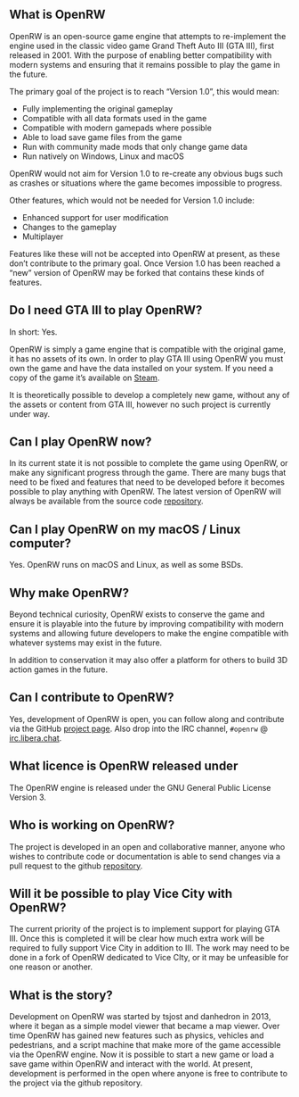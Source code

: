 ## What is OpenRW
OpenRW is an open-source game engine that attempts to re-implement the engine used in the classic video game Grand Theft Auto III (GTA III), first released in 2001. With the purpose of enabling better compatibility with modern systems and ensuring that it remains possible to play the game in the future.

The primary goal of the project is to reach “Version 1.0”, this would mean:
* Fully implementing the original gameplay
* Compatible with all data formats used in the game
* Compatible with modern gamepads where possible
* Able to load save game files from the game
* Run with community made mods that only change game data
* Run natively on Windows, Linux and macOS

OpenRW would not aim for Version 1.0 to re-create any obvious bugs such as crashes or situations where the game becomes impossible to progress.

Other features, which would not be needed for Version 1.0 include:
* Enhanced support for user modification
* Changes to the gameplay
* Multiplayer

Features like these will not be accepted into OpenRW at present, as these don’t contribute to the primary goal. Once Version 1.0 has been reached a “new” version of OpenRW may be forked that contains these kinds of features.

## Do I need GTA III to play OpenRW?
In short: Yes.

OpenRW is simply a game engine that is compatible with the original game, it has no assets of its own. In order to play GTA III using  OpenRW you must own the game and have the data installed on your system. If you need a copy of the game it’s available on [Steam](http://store.steampowered.com/app/12100/).

It is theoretically possible to develop a completely new game, without any of the assets or content from GTA III, however no such project is currently under way.

## Can I play OpenRW now?
In its current state it is not possible to complete the game using OpenRW, or make any significant progress through the game. There are many bugs that need to be fixed and features that need to be developed before it becomes possible to play anything with OpenRW. The latest version of OpenRW will always be available from the source code [repository](https://github.com/rwengine/openrw).

## Can I play OpenRW on my macOS / Linux computer?
Yes. OpenRW runs on macOS and Linux, as well as some BSDs.

## Why make OpenRW?
Beyond technical curiosity, OpenRW exists to conserve the game and ensure it is playable into the future by improving compatibility with modern systems and allowing future developers to make the engine compatible with whatever systems may exist in the future.

In addition to conservation it may also offer a platform for others to build 3D action games in the future.

## Can I contribute to OpenRW?
Yes, development of OpenRW is open, you can follow along and contribute via the GitHub [project page](https://github.com/rwengine/openrw). Also drop into the IRC channel, `#openrw` @ [irc.libera.chat](https://web.libera.chat/#openrw).

## What licence is OpenRW released under
The OpenRW engine is released under the GNU General Public License Version 3.

## Who is working on OpenRW?
The project is developed in an open and collaborative manner, anyone who wishes to contribute code or documentation is able to send changes via a pull request to the github [repository](https://github.com/rwengine/openrw).

## Will it be possible to play Vice City with OpenRW?
The current priority of the project is to implement support for playing GTA III. Once this is completed it will be clear how much extra work will be required to fully support Vice City in addition to III. The work may need to be done in a fork of OpenRW dedicated to Vice CIty, or it may be unfeasible for one reason or another.

## What is the story?
Development on OpenRW was started by tsjost and danhedron in 2013,  where it began as a simple model viewer that became a map viewer. Over time OpenRW has gained new features such as physics, vehicles and pedestrians, and a script machine that make more of the game accessible via the OpenRW engine. Now it is possible to start a new game or load a save game within OpenRW and interact with the world.
At present, development is performed in the open where anyone is free to contribute to the project via the github repository.

